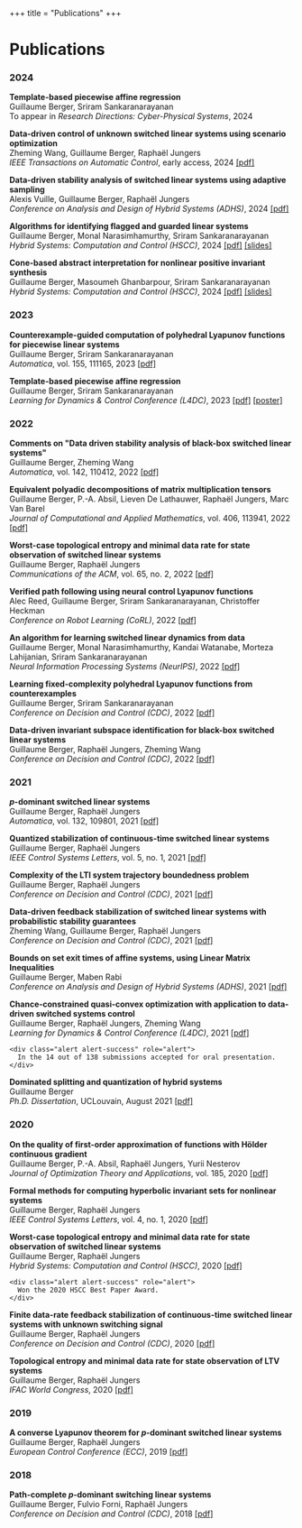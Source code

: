 +++
title = "Publications"
+++

# Publications

### 2024

**Template-based piecewise affine regression**\
Guillaume Berger, Sriram Sankaranarayanan\
To appear in _Research Directions: Cyber-Physical Systems_, 2024

**Data-driven control of unknown switched linear systems using scenario optimization**\
Zheming Wang, Guillaume Berger, Raphaël Jungers\
_IEEE Transactions on Automatic Control_, early access, 2024 [[pdf]](/assets/papers/10.1109_TAC.2024.3382610.pdf)

**Data-driven stability analysis of switched linear systems using adaptive sampling**\
Alexis Vuille, Guillaume Berger, Raphaël Jungers\
_Conference on Analysis and Design of Hybrid Systems (ADHS)_, 2024 [[pdf]](/assets/papers/10.1016_j.ifacol.2024.07.421.pdf)

**Algorithms for identifying flagged and guarded linear systems**\
Guillaume Berger, Monal Narasimhamurthy, Sriram Sankaranarayanan\
_Hybrid Systems: Computation and Control (HSCC)_, 2024 [[pdf]](/assets/papers/10.1145_3641513.3650140.pdf) [[slides]](/assets/papers/10.1145_3641513.3650140-slides.pdf)

**Cone-based abstract interpretation for nonlinear positive invariant synthesis**\
Guillaume Berger, Masoumeh Ghanbarpour, Sriram Sankaranarayanan\
_Hybrid Systems: Computation and Control (HSCC)_, 2024 [[pdf]](/assets/papers/10.1145_3641513.3650127.pdf) [[slides]](/assets/papers/10.1145_3641513.3650127-slides.pdf)

### 2023

**Counterexample-guided computation of polyhedral Lyapunov functions for piecewise linear systems**\
Guillaume Berger, Sriram Sankaranarayanan\
_Automatica_, vol. 155, 111165, 2023 [[pdf]](/assets/papers/10.1016_j.automatica.2023.111165.pdf)

**Template-based piecewise affine regression**\
Guillaume Berger, Sriram Sankaranarayanan\
_Learning for Dynamics & Control Conference (L4DC)_, 2023 [[pdf]](/assets/papers/proceedings.mlr.press_v211_berger23a.pdf) [[poster]](/assets/papers/proceedings.mlr.press_v211_berger23a-poster.pdf)

### 2022

**Comments on "Data driven stability analysis of black-box switched linear systems"**\
Guillaume Berger, Zheming Wang\
_Automatica_, vol. 142, 110412, 2022 [[pdf]](/assets/papers/10.1016_j.automatica.2022.110412.pdf)

**Equivalent polyadic decompositions of matrix multiplication tensors**\
Guillaume Berger, P.-A. Absil, Lieven De Lathauwer, Raphaël Jungers, Marc Van Barel\
_Journal of Computational and Applied Mathematics_, vol. 406, 113941, 2022 [[pdf]](/assets/papers/10.1016_j.cam.2021.113941.pdf)

**Worst-case topological entropy and minimal data rate for state observation of switched linear systems**\
Guillaume Berger, Raphaël Jungers\
_Communications of the ACM_, vol. 65, no. 2, 2022 [[pdf]](/assets/papers/10.1145_3505269.pdf)

**Verified path following using neural control Lyapunov functions**\
Alec Reed, Guillaume Berger, Sriram Sankaranarayanan, Christoffer Heckman\
_Conference on Robot Learning (CoRL)_, 2022 [[pdf]](/assets/papers/proceedings.mlr.press_v205_reed23a.pdf)

**An algorithm for learning switched linear dynamics from data**\
Guillaume Berger, Monal Narasimhamurthy, Kandai Watanabe, Morteza Lahijanian, Sriram Sankaranarayanan\
_Neural Information Processing Systems (NeurIPS)_, 2022 [[pdf]](/assets/papers/proceedings.neurips.cc_paper_files_paper_2022_file_c415cd32375a3a020598334eb110dd29-Paper-Conference.pdf)

**Learning fixed-complexity polyhedral Lyapunov functions from counterexamples**\
Guillaume Berger, Sriram Sankaranarayanan\
_Conference on Decision and Control (CDC)_, 2022 [[pdf]](/assets/papers/10.1109_CDC51059.2022.9992338.pdf)

**Data-driven invariant subspace identification for black-box switched linear systems**\
Guillaume Berger, Raphaël Jungers, Zheming Wang\
_Conference on Decision and Control (CDC)_, 2022 [[pdf]](/assets/papers/10.1109_CDC51059.2022.9993022.pdf)

### 2021

**$p$-dominant switched linear systems**\
Guillaume Berger, Raphaël Jungers\
_Automatica_, vol. 132, 109801, 2021 [[pdf]](/assets/papers/10.1016_j.automatica.2021.109801.pdf)

**Quantized stabilization of continuous-time switched linear systems**\
Guillaume Berger, Raphaël Jungers\
_IEEE Control Systems Letters_, vol. 5, no. 1, 2021 [[pdf]](/assets/papers/10.1109_LCSYS.2020.3002068.pdf)

**Complexity of the LTI system trajectory boundedness problem**\
Guillaume Berger, Raphaël Jungers\
_Conference on Decision and Control (CDC)_, 2021 [[pdf]](/assets/papers/10.1109_CDC45484.2021.9683762.pdf)

**Data-driven feedback stabilization of switched linear systems with probabilistic stability guarantees**\
Zheming Wang, Guillaume Berger, Raphaël Jungers\
_Conference on Decision and Control (CDC)_, 2021 [[pdf]](/assets/papers/10.1109_CDC45484.2021.9683233.pdf)

**Bounds on set exit times of affine systems, using Linear Matrix Inequalities**\
Guillaume Berger, Maben Rabi\
_Conference on Analysis and Design of Hybrid Systems (ADHS)_, 2021 [[pdf]](/assets/papers/10.1016_j.ifacol.2021.08.512.pdf)

**Chance-constrained quasi-convex optimization with application to data-driven switched systems control**\
Guillaume Berger, Raphaël Jungers, Zheming Wang\
_Learning for Dynamics & Control Conference (L4DC)_, 2021 [[pdf]](/assets/papers/proceedings.mlr.press_v144_berger21a.pdf)
~~~
<div class="alert alert-success" role="alert">
  In the 14 out of 138 submissions accepted for oral presentation.
</div>
~~~

**Dominated splitting and quantization of hybrid systems**\
Guillaume Berger\
_Ph.D. Dissertation_, UCLouvain, August 2021 [[pdf]](/assets/papers/phdthesis.pdf)

### 2020

**On the quality of first-order approximation of functions with Hölder continuous gradient**\
Guillaume Berger, P.-A. Absil, Raphaël Jungers, Yurii Nesterov\
_Journal of Optimization Theory and Applications_, vol. 185, 2020 [[pdf]](/assets/papers/10.1007_s10957-020-01632-x.pdf)

**Formal methods for computing hyperbolic invariant sets for nonlinear systems**\
Guillaume Berger, Raphaël Jungers\
_IEEE Control Systems Letters_, vol. 4, no. 1, 2020 [[pdf]](/assets/papers/10.1109_LCSYS.2019.2923923.pdf)

**Worst-case topological entropy and minimal data rate for state observation of switched linear systems**\
Guillaume Berger, Raphaël Jungers\
_Hybrid Systems: Computation and Control (HSCC)_, 2020 [[pdf]](/assets/papers/10.1145_3365365.3382195.pdf)
~~~
<div class="alert alert-success" role="alert">
  Won the 2020 HSCC Best Paper Award.
</div>
~~~

**Finite data-rate feedback stabilization of continuous-time switched linear systems with unknown switching signal**\
Guillaume Berger, Raphaël Jungers\
_Conference on Decision and Control (CDC)_, 2020 [[pdf]](/assets/papers/10.1109_CDC42340.2020.9304214.pdf)

**Topological entropy and minimal data rate for state observation of LTV systems**\
Guillaume Berger, Raphaël Jungers\
_IFAC World Congress_, 2020 [[pdf]](/assets/papers/10.1016_j.ifacol.2020.12.1007.pdf)

### 2019

**A converse Lyapunov theorem for $p$-dominant switched linear systems**\
Guillaume Berger, Raphaël Jungers\
_European Control Conference (ECC)_, 2019 [[pdf]](/assets/papers/10.23919_ECC.2019.8795923.pdf)

### 2018

**Path-complete $p$-dominant switching linear systems**\
Guillaume Berger, Fulvio Forni, Raphaël Jungers\
_Conference on Decision and Control (CDC)_, 2018 [[pdf]](/assets/papers/10.1109_CDC.2018.8619703.pdf)